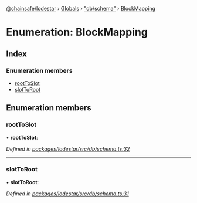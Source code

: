 [@chainsafe/lodestar](../README.md) › [Globals](../globals.md) › ["db/schema"](../modules/_db_schema_.md) › [BlockMapping](_db_schema_.blockmapping.md)

# Enumeration: BlockMapping

## Index

### Enumeration members

* [rootToSlot](_db_schema_.blockmapping.md#roottoslot)
* [slotToRoot](_db_schema_.blockmapping.md#slottoroot)

## Enumeration members

###  rootToSlot

• **rootToSlot**:

*Defined in [packages/lodestar/src/db/schema.ts:32](https://github.com/ChainSafe/lodestar/blob/2fb982b/packages/lodestar/src/db/schema.ts#L32)*

___

###  slotToRoot

• **slotToRoot**:

*Defined in [packages/lodestar/src/db/schema.ts:31](https://github.com/ChainSafe/lodestar/blob/2fb982b/packages/lodestar/src/db/schema.ts#L31)*
